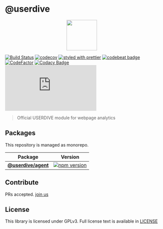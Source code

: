 # @userdive

<p align='center'><a href="https://app.userdive.com/signup" alt="USERDIVE logo" target="_blank"><img src="http://style.uncovertruth.co.jp/assets/images/userdive/logo-text.svg" height="100"></a></p>

[![Build Status](https://travis-ci.org/userdive/agent.js.svg?branch=master)](https://travis-ci.org/userdive/agent.js)
[![codecov](https://codecov.io/gh/userdive/agent.js/branch/master/graph/badge.svg)](https://codecov.io/gh/userdive/agent.js)
[![styled with prettier](https://img.shields.io/badge/styled_with-prettier-ff69b4.svg)](https://github.com/prettier/prettier)
[![codebeat badge](https://codebeat.co/badges/248f31a1-c73e-45e4-b1e0-a6154c1baaca)](https://codebeat.co/projects/github-com-userdive-agent-js-master)
[![CodeFactor](https://www.codefactor.io/repository/github/userdive/agent.js/badge)](https://www.codefactor.io/repository/github/userdive/agent.js)
[![Codacy Badge](https://api.codacy.com/project/badge/Grade/007cedb2144843ebb45db871c04a0045)](https://www.codacy.com/app/develop_2/agent.js?utm_source=github.com&utm_medium=referral&utm_content=userdive/agent.js&utm_campaign=Badge_Grade)
[![BCH compliance](https://bettercodehub.com/edge/badge/userdive/agent.js?branch=master)](https://bettercodehub.com/)

> Official USERDIVE module for webpage analytics

## Packages

This repository is managed as monorepo.

| Package                                | Version                                                                                                           |
| -------------------------------------- | ----------------------------------------------------------------------------------------------------------------- |
| **[@userdive/agent](/packages/agent)** | [![npm version](https://badge.fury.io/js/%40userdive%2Fagent.svg)](https://www.npmjs.com/package/@userdive/agent) |

## Contribute

PRs accepted. [join us](https://www.wantedly.com/companies/uncovertruth/projects)

## License

This library is licensed under GPLv3. Full license text is available in [LICENSE](https://github.com/userdive/agent.js/blob/master/LICENSE)

